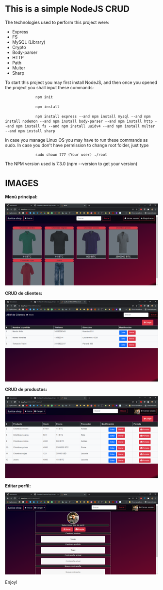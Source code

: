 # This is a simple NodeJS CRUD
The technologies used to perform this project were:
- Express
- FS
- MySQL (Library)
- Crypto
- Body-parser
- HTTP
- Path
- Multer
- Sharp

To start this project you may first install NodeJS, and then once you opened the project you shall input these commands:

                  npm init
                  
                  npm install
                  
                  npm install express --and npm install mysql --and npm install nodemon --and npm install body-parser --and npm install http --and npm install fs --and npm install uuidv4 --and npm install multer --and npm install sharp
                  
In case you manage Linux OS you may have to run these commands as sudo. In case you don't have permission to change root folder, just type
                  
                  sudo chown 777 (Your user) ./root

The NPM version used is 7.3.0 (npm --version to get your version)

# IMAGES

<b> Menú principal: </b>

![alt text](https://github.com/tomastraini/Node-JS-Simple-CRUD/blob/main/Images/Node1.png?raw=true)

<b> CRUD de clientes: </b>

![alt text](https://github.com/tomastraini/Node-JS-Simple-CRUD/blob/main/Images/Node2.png?raw=true)

<b> CRUD de productos: </b>

![alt text](https://github.com/tomastraini/Node-JS-Simple-CRUD/blob/main/Images/Node3.png?raw=true)

<b> Editar perfil: </b>

![alt text](https://github.com/tomastraini/Node-JS-Simple-CRUD/blob/main/Images/Node4.png?raw=true)

Enjoy!
